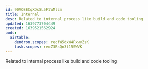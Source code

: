 ```yaml
---
id: 90VOEECqXDsSL5F7uMlzm
title: Internal
desc: Related to internal process like build and code tooling
updated: 1639773704449
created: 1639521562924
pods:
  airtable:
    dendron.scopes: recfW5dxW4FxwyZsK
    task.scopes: recZ3BsQn3t15SWVK
---
```


Related to internal process like build and code tooling
